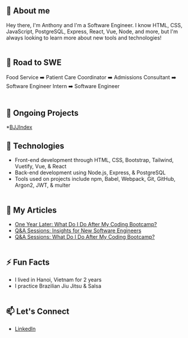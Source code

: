 ## 💬 About me 
Hey there, I'm Anthony and I'm a Software Engineer. I know HTML, CSS, JavaScript, PostgreSQL, Express, React, Vue, Node, and more, but I'm always looking to learn more about new tools and technologies!
<br/><br/>

## :roller_coaster: Road to SWE

Food Service :arrow_right:  Patient Care Coordinator :arrow_right: Admissions Consultant :arrow_right: Software Engineer Intern :arrow_right: Software Engineer
<br/><br/>

## 👾 Ongoing Projects
*[BJJIndex](https://bjjindex.vercel.app/)


## :wrench: Technologies
* Front-end development through HTML, CSS, Bootstrap, Tailwind, Vuetify, Vue, & React
* Back-end development using Node.js, Express, & PostgreSQL
* Tools used on projects include npm, Babel, Webpack, Git, GitHub, Argon2, JWT, & multer
<br/><br/>

## :pencil: My Articles
* [One Year Later: What Do I Do After My Coding Bootcamp?](https://www.linkedin.com/pulse/one-year-later-what-do-i-after-my-coding-bootcamp-anthony-ngo/?trackingId=mWCAo%2FOYSLKlDrbgjGExvg%3D%3D)
* [Q&A Sessions: Insights for New Software Engineers](https://www.linkedin.com/pulse/qa-sessions-insights-new-software-engineers-anthony-ngo/)
* [Q&A Sessions: What Do I Do After My Coding Bootcamp?](https://www.linkedin.com/pulse/qa-sessions-what-do-i-after-my-coding-bootcamp-anthony-ngo/)
<br/><br/>

## ⚡ Fun Facts
* I lived in Hanoi, Vietnam for 2 years
* I practice Brazilian Jiu Jitsu & Salsa
<br/><br/>

## :mailbox: Let's Connect
* [LinkedIn](https://www.linkedin.com/in/anthony-ngo-480564114/)
<br/><br/>

<!--
**AnthonyVNgo/AnthonyVNgo** is a ✨ _special_ ✨ repository because its `README.md` (this file) appears on your GitHub profile.

Here are some ideas to get you started:

- 🔭 I’m currently working on ...
- 🌱 I’m currently learning ...
- 👯 I’m looking to collaborate on ...
- 🤔 I’m looking for help with ...
- 💬 Ask me about ...
- 📫 How to reach me: ...
- 😄 Pronouns: ...
- ⚡ Fun fact: ...
-->
